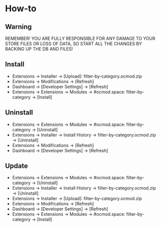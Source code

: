 # How-to

## Warning
REMEMBER! YOU ARE FULLY RESPONSIBLE FOR ANY DAMAGE TO YOUR STORE FILES OR LOSS OF DATA, SO START ALL THE CHANGES BY BACKING UP THE DB AND FILES!

## Install
* Extensions → Installer → [Upload]: filter-by-category.ocmod.zip
* Extensions → Modifications → [Refresh]
* Dashboard → [Developer Settings] → [Refresh]
* Extensions → Extensions → Modules → #ocmod.space: filter-by-category → [Install]

## Uninstall
* Extensions → Extensions → Modules → #ocmod.space: filter-by-category → [Uninstall]
* Extensions → Installer → Install History → filter-by-category.ocmod.zip → [Uninstall]
* Extensions → Modifications → [Refresh]
* Dashboard → [Developer Settings] → [Refresh]

## Update
* Extensions → Extensions → Modules → #ocmod.space: filter-by-category → [Uninstall]
* Extensions → Installer → Install History → filter-by-category.ocmod.zip → [Uninstall]
* Extensions → Installer → [Upload]: filter-by-category.ocmod.zip
* Extensions → Modifications → [Refresh]
* Dashboard → [Developer Settings] → [Refresh]
* Extensions → Extensions → Modules → #ocmod.space: filter-by-category → [Install]
